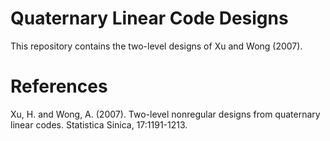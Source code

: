 # Quaternary Linear Code Designs

This repository contains the two-level designs of Xu and Wong (2007).

# References
Xu, H. and Wong, A. (2007). Two-level nonregular designs from quaternary linear codes. Statistica Sinica, 17:1191-1213.

